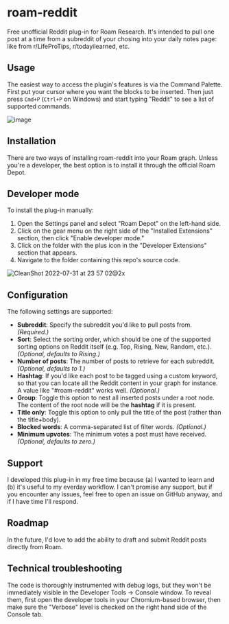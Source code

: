 # roam-reddit

Free unofficial Reddit plug-in for Roam Research. It's intended to pull one post at a time from a subreddit of your chosing into your daily notes page: like from r/LifeProTips, r/todayilearned, etc.

## Usage

The easiest way to access the plugin's features is via the Command Palette. First put your cursor where you want the blocks to be inserted. Then just press `Cmd+P` (`Ctrl+P` on Windows) and start typing "Reddit" to see a list of supported commands.

![image](https://user-images.githubusercontent.com/2079548/182274952-965f5721-8c7f-4939-8a4c-59d5be3f08cf.png)

## Installation

There are two ways of installing roam-reddit into your Roam graph. Unless you're a developer, the best option is to install it through the official Roam Depot.

## Developer mode
To install the plug-in manually:

1. Open the Settings panel and select "Roam Depot" on the left-hand side.
2. Click on the gear menu on the right side of the "Installed Extensions" section, then click "Enable developer mode."
3. Click on the folder with the plus icon in the "Developer Extensions" section that appears.
4. Navigate to the folder containing this repo's source code.

![CleanShot 2022-07-31 at 23 57 02@2x](https://user-images.githubusercontent.com/2079548/182091080-679f8b78-4698-40bd-ada5-f4b03986a4ad.png)

## Configuration

The following settings are supported:

* **Subreddit**: Specify the subreddit you'd like to pull posts from. _(Required.)_
* **Sort**: Select the sorting order, which should be one of the supported sorting options on Reddit itself (e.g. Top, Rising, New, Random, etc.). _(Optional, defaults to Rising.)_
* **Number of posts**: The number of posts to retrieve for each subreddit. _(Optional, defaults to 1.)_
* **Hashtag**: If you'd like each post to be tagged using a custom keyword, so that you can locate all the Reddit content in your graph for instance. A value like "#roam-reddit" works well. _(Optional.)_
* **Group**: Toggle this option to nest all inserted posts under a root node. The content of the root node will be the **hashtag** if it is present.
* **Title only**: Toggle this option to only pull the title of the post (rather than the title+body).
* **Blocked words**: A comma-separated list of filter words. _(Optional.)_
* **Minimum upvotes**: The minimum votes a post must have received. _(Optional, defaults to zero.)_

## Support

I developed this plug-in in my free time because (a) I wanted to learn and (b) it's useful to my everday workflow. I can't promise any support, but if you encounter any issues, feel free to open an issue on GitHub anyway, and if I have time I'll respond.

## Roadmap
In the future, I'd love to add the ability to draft and submit Reddit posts directly from Roam.

## Technical troubleshooting

The code is thoroughly instrumented with debug logs, but they won't be immediately visible in the Developer Tools -> Console window. To reveal them, first open the developer tools in your Chromium-based browser, then make sure the "Verbose" level is checked on the right hand side of the Console tab.
